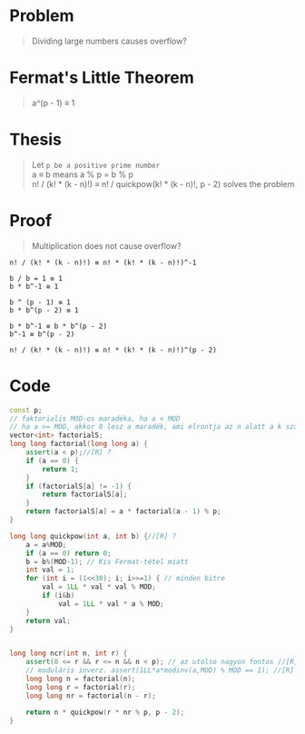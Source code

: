 # Problem
> Dividing large numbers causes overflow?  
# Fermat's Little Theorem
> a^(p - 1) ≡ 1

# Thesis
> Let `p be a positive prime number`  
> a ≡ b means a % p = b % p  
> n! / (k! * (k - n)!) ≡ n! / quickpow(k! * (k - n)!, p - 2) solves the problem  

# Proof
> Multiplication does not cause overflow?
```
n! / (k! * (k - n)!) ≡ n! * (k! * (k - n)!)^-1

b / b = 1 ≡ 1
b * b^-1 ≡ 1

b ^ (p - 1) ≡ 1
b * b^(p - 2) ≡ 1

b * b^-1 ≡ b * b^(p - 2)
b^-1 ≡ b^(p - 2)

n! / (k! * (k - n)!) ≡ n! * (k! * (k - n)!)^(p - 2)
```

# Code
```c++
const p;
// faktorialis MOD-os maradéka, ha a < MOD
// ha a >= MOD, akkor 0 lesz a maradék, ami elrontja az n alatt a k számítását
vector<int> factorialS;
long long factorial(long long a) {
    assert(a < p);//[R] ?
    if (a == 0) {
		return 1;
	}
	if (factorialS[a] != -1) {
		return factorialS[a];
	}
    return factorialS[a] = a * factorial(a - 1) % p;
}

long long quickpow(int a, int b) {//[R] ?
    a = a%MOD;
    if (a == 0) return 0;
    b = b%(MOD-1); // Kis Fermat-tétel miatt
    int val = 1;
    for (int i = (1<<30); i; i>>=1) { // minden bitre
        val = 1LL * val * val % MOD;
        if (i&b)
            val = 1LL * val * a % MOD;
    }
    return val;
}


long long ncr(int n, int r) {
    assert(0 <= r && r <= n && n < p); // az utolso nagyon fontos //[R] ?
	// moduláris inverz. assert(1LL*a*modinv(a,MOD) % MOD == 1); //[R] ?
    long long n = factorial(n);
    long long r = factorial(r);
    long long nr = factorial(n - r);

    return n * quickpow(r * nr % p, p - 2);
}
```
